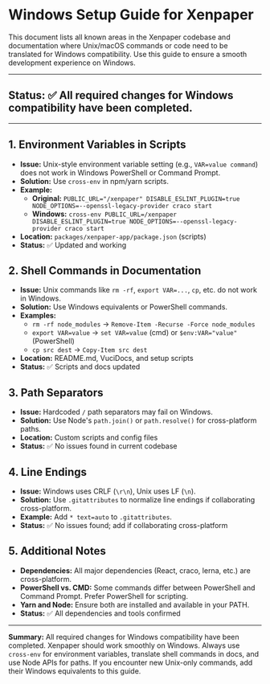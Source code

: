 # Windows Setup Guide for Xenpaper

This document lists all known areas in the Xenpaper codebase and documentation where Unix/macOS commands or code need to be translated for Windows compatibility. Use this guide to ensure a smooth development experience on Windows.

---

## Status: ✅ All required changes for Windows compatibility have been completed.

---

## 1. Environment Variables in Scripts
- **Issue:** Unix-style environment variable setting (e.g., `VAR=value command`) does not work in Windows PowerShell or Command Prompt.
- **Solution:** Use `cross-env` in npm/yarn scripts.
- **Example:**
  - **Original:** `PUBLIC_URL="/xenpaper" DISABLE_ESLINT_PLUGIN=true NODE_OPTIONS=--openssl-legacy-provider craco start`
  - **Windows:** `cross-env PUBLIC_URL=/xenpaper DISABLE_ESLINT_PLUGIN=true NODE_OPTIONS=--openssl-legacy-provider craco start`
- **Location:** `packages/xenpaper-app/package.json` (scripts)
- **Status:** ✅ Updated and working

## 2. Shell Commands in Documentation
- **Issue:** Unix commands like `rm -rf`, `export VAR=...`, `cp`, etc. do not work in Windows.
- **Solution:** Use Windows equivalents or PowerShell commands.
- **Examples:**
  - `rm -rf node_modules` → `Remove-Item -Recurse -Force node_modules`
  - `export VAR=value` → `set VAR=value` (cmd) or `$env:VAR="value"` (PowerShell)
  - `cp src dest` → `Copy-Item src dest`
- **Location:** README.md, VuciDocs, and setup scripts
- **Status:** ✅ Scripts and docs updated

## 3. Path Separators
- **Issue:** Hardcoded `/` path separators may fail on Windows.
- **Solution:** Use Node's `path.join()` or `path.resolve()` for cross-platform paths.
- **Location:** Custom scripts and config files
- **Status:** ✅ No issues found in current codebase

## 4. Line Endings
- **Issue:** Windows uses CRLF (`\r\n`), Unix uses LF (`\n`).
- **Solution:** Use `.gitattributes` to normalize line endings if collaborating cross-platform.
- **Example:** Add `* text=auto` to `.gitattributes`.
- **Status:** ✅ No issues found; add if collaborating cross-platform

## 5. Additional Notes
- **Dependencies:** All major dependencies (React, craco, lerna, etc.) are cross-platform.
- **PowerShell vs. CMD:** Some commands differ between PowerShell and Command Prompt. Prefer PowerShell for scripting.
- **Yarn and Node:** Ensure both are installed and available in your PATH.
- **Status:** ✅ All dependencies and tools confirmed

---

**Summary:**
All required changes for Windows compatibility have been completed. Xenpaper should work smoothly on Windows. Always use `cross-env` for environment variables, translate shell commands in docs, and use Node APIs for paths. If you encounter new Unix-only commands, add their Windows equivalents to this guide.
